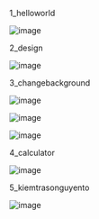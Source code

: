 1_helloworld

![image](https://github.com/nptruong01/Flutter_ThucHanh_Buoi1/assets/113322089/5a6dc3a5-78b1-4e03-8da7-35604c8f8f48)

2_design

![image](https://github.com/nptruong01/Flutter_ThucHanh_Buoi1/assets/113322089/1b0e621d-92e9-448d-9b7b-e43dd53d9b60)

3_changebackground

![image](https://github.com/nptruong01/Flutter_ThucHanh_Buoi1/assets/113322089/7372c6b2-1cc2-4ca0-9eca-9756e4c01d71)

![image](https://github.com/nptruong01/Flutter_ThucHanh_Buoi1/assets/113322089/a29f5498-614b-46c2-a688-0a7db9c6445e)

![image](https://github.com/nptruong01/Flutter_ThucHanh_Buoi1/assets/113322089/feb6d743-991e-450e-9738-54b209ae0734)

4_calculator

![image](https://github.com/nptruong01/Flutter_ThucHanh_Buoi1/assets/113322089/77ccc268-f68e-4391-96e7-dc83be6d6bee)


5_kiemtrasonguyento

![image](https://github.com/nptruong01/Flutter_ThucHanh_Buoi1/assets/113322089/a5ecba36-dd47-48d5-a236-e548b8b3680f)
